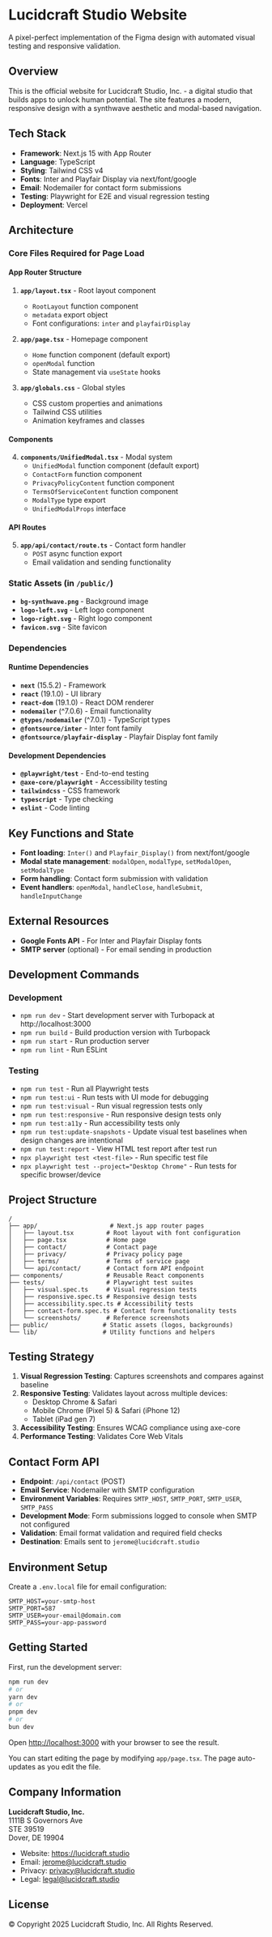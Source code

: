 # Lucidcraft Studio Website

A pixel-perfect implementation of the Figma design with automated visual testing and responsive validation.

## Overview

This is the official website for Lucidcraft Studio, Inc. - a digital studio that builds apps to unlock human potential. The site features a modern, responsive design with a synthwave aesthetic and modal-based navigation.

## Tech Stack

- **Framework**: Next.js 15 with App Router
- **Language**: TypeScript
- **Styling**: Tailwind CSS v4
- **Fonts**: Inter and Playfair Display via next/font/google
- **Email**: Nodemailer for contact form submissions
- **Testing**: Playwright for E2E and visual regression testing
- **Deployment**: Vercel

## Architecture

### Core Files Required for Page Load

#### App Router Structure
1. **`app/layout.tsx`** - Root layout component
   - `RootLayout` function component
   - `metadata` export object
   - Font configurations: `inter` and `playfairDisplay`

2. **`app/page.tsx`** - Homepage component  
   - `Home` function component (default export)
   - `openModal` function
   - State management via `useState` hooks

3. **`app/globals.css`** - Global styles
   - CSS custom properties and animations
   - Tailwind CSS utilities
   - Animation keyframes and classes

#### Components
4. **`components/UnifiedModal.tsx`** - Modal system
   - `UnifiedModal` function component (default export)
   - `ContactForm` function component  
   - `PrivacyPolicyContent` function component
   - `TermsOfServiceContent` function component
   - `ModalType` type export
   - `UnifiedModalProps` interface

#### API Routes
5. **`app/api/contact/route.ts`** - Contact form handler
   - `POST` async function export
   - Email validation and sending functionality

### Static Assets (in `/public/`)
- **`bg-synthwave.png`** - Background image
- **`logo-left.svg`** - Left logo component  
- **`logo-right.svg`** - Right logo component
- **`favicon.svg`** - Site favicon

### Dependencies

#### Runtime Dependencies
- **`next`** (15.5.2) - Framework
- **`react`** (19.1.0) - UI library
- **`react-dom`** (19.1.0) - React DOM renderer
- **`nodemailer`** (^7.0.6) - Email functionality
- **`@types/nodemailer`** (^7.0.1) - TypeScript types
- **`@fontsource/inter`** - Inter font family
- **`@fontsource/playfair-display`** - Playfair Display font family

#### Development Dependencies
- **`@playwright/test`** - End-to-end testing
- **`@axe-core/playwright`** - Accessibility testing
- **`tailwindcss`** - CSS framework
- **`typescript`** - Type checking
- **`eslint`** - Code linting

## Key Functions and State

- **Font loading**: `Inter()` and `Playfair_Display()` from next/font/google
- **Modal state management**: `modalOpen`, `modalType`, `setModalOpen`, `setModalType`
- **Form handling**: Contact form submission with validation
- **Event handlers**: `openModal`, `handleClose`, `handleSubmit`, `handleInputChange`

## External Resources

- **Google Fonts API** - For Inter and Playfair Display fonts
- **SMTP server** (optional) - For email sending in production

## Development Commands

### Development
- `npm run dev` - Start development server with Turbopack at http://localhost:3000
- `npm run build` - Build production version with Turbopack
- `npm run start` - Run production server
- `npm run lint` - Run ESLint

### Testing
- `npm run test` - Run all Playwright tests
- `npm run test:ui` - Run tests with UI mode for debugging
- `npm run test:visual` - Run visual regression tests only
- `npm run test:responsive` - Run responsive design tests only
- `npm run test:a11y` - Run accessibility tests only
- `npm run test:update-snapshots` - Update visual test baselines when design changes are intentional
- `npm run test:report` - View HTML test report after test run
- `npx playwright test <test-file>` - Run specific test file
- `npx playwright test --project="Desktop Chrome"` - Run tests for specific browser/device

## Project Structure

```
/
├── app/                    # Next.js app router pages
│   ├── layout.tsx         # Root layout with font configuration
│   ├── page.tsx           # Home page
│   ├── contact/           # Contact page
│   ├── privacy/           # Privacy policy page
│   ├── terms/             # Terms of service page
│   └── api/contact/       # Contact form API endpoint
├── components/            # Reusable React components
├── tests/                 # Playwright test suites
│   ├── visual.spec.ts     # Visual regression tests
│   ├── responsive.spec.ts # Responsive design tests
│   ├── accessibility.spec.ts # Accessibility tests
│   ├── contact-form.spec.ts # Contact form functionality tests
│   └── screenshots/       # Reference screenshots
├── public/               # Static assets (logos, backgrounds)
└── lib/                  # Utility functions and helpers
```

## Testing Strategy

1. **Visual Regression Testing**: Captures screenshots and compares against baseline
2. **Responsive Testing**: Validates layout across multiple devices:
   - Desktop Chrome & Safari
   - Mobile Chrome (Pixel 5) & Safari (iPhone 12)
   - Tablet (iPad gen 7)
3. **Accessibility Testing**: Ensures WCAG compliance using axe-core
4. **Performance Testing**: Validates Core Web Vitals

## Contact Form API

- **Endpoint**: `/api/contact` (POST)
- **Email Service**: Nodemailer with SMTP configuration
- **Environment Variables**: Requires `SMTP_HOST`, `SMTP_PORT`, `SMTP_USER`, `SMTP_PASS`
- **Development Mode**: Form submissions logged to console when SMTP not configured
- **Validation**: Email format validation and required field checks
- **Destination**: Emails sent to `jerome@lucidcraft.studio`

## Environment Setup

Create a `.env.local` file for email configuration:

```
SMTP_HOST=your-smtp-host
SMTP_PORT=587
SMTP_USER=your-email@domain.com
SMTP_PASS=your-app-password
```

## Getting Started

First, run the development server:

```bash
npm run dev
# or
yarn dev
# or
pnpm dev
# or
bun dev
```

Open [http://localhost:3000](http://localhost:3000) with your browser to see the result.

You can start editing the page by modifying `app/page.tsx`. The page auto-updates as you edit the file.

## Company Information

**Lucidcraft Studio, Inc.**  
1111B S Governors Ave  
STE 39519  
Dover, DE 19904

- Website: https://lucidcraft.studio
- Email: jerome@lucidcraft.studio
- Privacy: privacy@lucidcraft.studio
- Legal: legal@lucidcraft.studio

## License

© Copyright 2025 Lucidcraft Studio, Inc. All Rights Reserved.